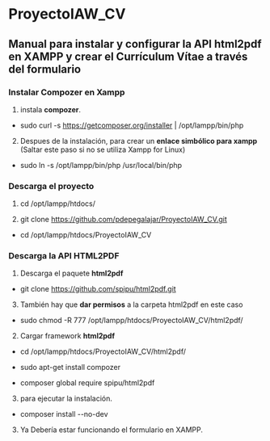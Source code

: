 # ProyectoIAW_CV
## Manual para instalar y configurar la API html2pdf en XAMPP y crear el Currículum Vítae a través del formulario

### Instalar Compozer en Xampp

1. instala **compozer**.

- sudo curl -s https://getcomposer.org/installer | /opt/lampp/bin/php

2. Despues  de la instalación, para crear un **enlace simbólico para xampp** (Saltar este paso si no se utiliza Xampp for Linux)

- sudo ln -s /opt/lampp/bin/php /usr/local/bin/php

### Descarga el proyecto

1. cd /opt/lampp/htdocs/

2. git clone https://github.com/pdepegalajar/ProyectoIAW_CV.git

- cd /opt/lampp/htdocs/ProyectoIAW_CV


### Descarga la API HTML2PDF

1. Descarga el paquete **html2pdf**

- git clone https://github.com/spipu/html2pdf.git

3. También hay que **dar permisos** a la carpeta html2pdf en este caso

- sudo chmod -R 777 /opt/lampp/htdocs/ProyectoIAW_CV/html2pdf/

2. Cargar framework **html2pdf**

- cd /opt/lampp/htdocs/ProyectoIAW_CV/html2pdf/

- sudo apt-get install compozer 

- composer global require spipu/html2pdf

3. para ejecutar la instalación.

- composer install --no-dev

3. Ya Debería estar funcionando el formulario en XAMPP.
